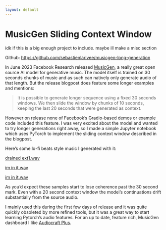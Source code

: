 ```yaml
---
layout: default
---
```


# MusicGen Sliding Context Window

idk if this is a big enough project to include. maybe ill make a misc section

Github: https://github.com/sebastienlarivee/musicgen-long-generation

In June 2023 Facebook Research released [MusicGen](https://ai.honu.io/papers/musicgen/), a really great open source AI model for generative music. The model itself is trained on 30 seconds chunks of music and as such can natively only generate audio of that length. But the release blogpost does feature some longer examples and mentions:

> It is possible to generate longer sequence using a fixed 30 seconds windows. We then slide the window by chunks of 10 seconds, keeping the last 20 seconds that were generated as context.
> 

However on release none of Facebook’s Gradio-based demos or example code included this feature. I was very excited about the model and wanted to try longer generations right away, so I made a simple Jupyter notebook which uses PyTorch to implement the sliding context window described in the blogpost.

Here’s some lo-fi beats style music I generated with it:

[drained ext1.wav](https://prod-files-secure.s3.us-west-2.amazonaws.com/660769e3-8df5-4a98-a153-35c58b80abbc/e6c58442-e438-447f-a52c-d3c77ec5308e/drained_ext1.wav)

[im in it.wav](https://prod-files-secure.s3.us-west-2.amazonaws.com/660769e3-8df5-4a98-a153-35c58b80abbc/8bed96cb-2db7-4629-bbdd-54277d0ca721/im_in_it.wav)

[im in it.wav](https://prod-files-secure.s3.us-west-2.amazonaws.com/660769e3-8df5-4a98-a153-35c58b80abbc/6d979fa9-70cd-4e94-a108-ef925431999b/im_in_it.wav)

As you’d expect these samples start to lose coherence past the 30 second mark. Even with a 20 second context window the model’s continuations drift substantially from the source audio.

I mainly used this during the first few days of release and it was quite quickly obsoleted by more refined tools, but it was a great way to start learning Pytorch’s audio features. For an up to date, feature rich, MusicGen dashboard I like [Audiocraft Plus](https://github.com/GrandaddyShmax/audiocraft_plus/tree/plus).